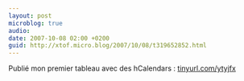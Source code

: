 ```yaml
---
layout: post
microblog: true
audio: 
date: 2007-10-08 02:00 +0200
guid: http://xtof.micro.blog/2007/10/08/t319652852.html
---
```

Publié mon premier tableau avec des hCalendars : [tinyurl.com/ytyjfx](http://tinyurl.com/ytyjfx)
